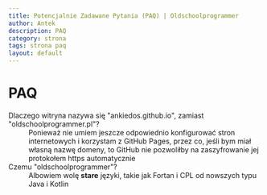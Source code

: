 ```yaml
---
title: Potencjalnie Zadawane Pytania (PAQ) | Oldschoolprogrammer
author: Antek
description: PAQ
category: strona
tags: strona paq
layout: default
---
```


# PAQ
<dl>
    <dt>Dlaczego witryna nazywa się "ankiedos.github.io", zamiast "oldschoolprogrammer.pl"?</dt>
    <dd>Ponieważ nie umiem jeszcze odpowiednio konfigurować stron internetowych i korzystam z GitHub Pages, przez co, jeśli bym miał własną nazwę domeny, to GitHub nie pozwoliłby na zaszyfrowanie jej protokołem https automatycznie</dd>
    <dt>Czemu "oldschoolprogrammer"?</dt>
    <dd>Albowiem wolę <strong>stare</strong> języki, takie jak Fortan i CPL od nowszych typu Java i Kotlin</dd>
</dl>